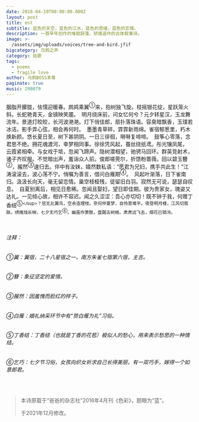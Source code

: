 ```yaml
---
date: 2016-04-10T00:00:00.000Z
layout: post
title: est
subtitle: 蓝色的天空，蓝色的江水，蓝色的思绪，蓝色的恋情。
description: 一首早年创作的堆砌辞藻、矫揉造作的古体叙事诗。
image: >-
  /assets/img/uploads/voices/tree-and-bird.jfif
bigcategory: 乌鸦之声
category: 徒歌
tags:
  - poems
  - fragile love
author: 乌鸦BOSS本尊
paginate: true
music: 298079
---
```

胭脂开朦胧，怯懦迎暖春。鹧鸪乘翼<sup>①</sup>来，﻿﻿﻿抱树独飞旋。枝摇银花绽，星跃笼火斜﻿﻿﻿。长蛇艳青天，金镜映笑靥。
﻿﻿﻿﻿
﻿﻿﻿﻿﻿明月绕床前，问女忆何兮？元夕转星汉，玉龙舞流年。景道灯皎﻿﻿﻿﻿﻿皎，长河波滟滟。灯下俏佳郎，扇扑落珠语。﻿﻿﻿容臭暗飘香，玉璞若冰洁。影手弄心弦，相会再何时。
﻿﻿﻿﻿﻿
﻿﻿﻿﻿墨墨青草碎，霏霏新雨绵。雀宿郁葱里，朽木焕新颜。悠长夏日至，﻿﻿﻿树下甚阴阴。一日三徘徊，啭啭复啼啼。
﻿﻿﻿﻿
﻿﻿﻿﻿﻿鼓筝心零落，念君思不绝。拥花魂渡河，幸﻿﻿﻿﻿梦相同事。徐徐凭风起，蚕丝绕纸鸢。彤光镶凤尾，云﻿﻿霞紧相牵。与女戏于坻，忽闻飞蹄声。﻿﻿﻿﻿隐树潜相望，驰骋马回环。群英竞射术，诸子齐叹﻿﻿﻿﻿服。不觉暗出声，羞诣众人前。俊郎嗟莞尔，折﻿﻿﻿﻿馈粉蔷薇。回以碧玉簪<sup>②</sup>，赧然<sup>﻿﻿﻿③</sup>速归去。伴中有汝妹﻿﻿﻿，嬉然数私语：“愿君为兄妇，携手共﻿﻿此生！”江涛滚滚去，波心荡不宁。悄嘱﻿﻿﻿﻿﻿为善言，借问白雁期<sup>④</sup>。
﻿﻿﻿﻿
﻿﻿﻿风起叶渐落，日下雀南归。汲汲长﻿﻿向天，毫无留恋情。巢空枝桠残，徒留旧白羽。寂然无可﻿﻿﻿﻿说，瑟瑟自叹息。
﻿﻿﻿
﻿﻿﻿﻿﻿自夏别离后，相见日愈稀。忽闻且娶妇，望日即佳期。﻿﻿﻿﻿彼为贵家女，瑰姿又达礼。一见倾心故，相许不容迟。闻之久涩涩﻿﻿﻿﻿：吾心亦切切！既不钟于我，何赠丁香结<sup>⑤</sup﻿﻿﻿﻿﻿>？信无比翼鸟，空余连理枝。奈何仲夏梦，自怜﻿﻿意难平。夜登明月楼，江风切我肤。绣帷烛长映﻿﻿﻿﻿，七夕无巧乞<sup>⑥</sup>。幽笛作﻿﻿﻿箫鼓，盘踞古树根。肃肃远飞去，烟花﻿﻿﻿已销冷。﻿﻿﻿﻿﻿

<Br>

###### 注释：

###### ①翼：翼宿，二十八星宿之一，南方朱雀七宿第六宿，主吉。

###### ②簪：象征坚定的爱情。

###### ③赧然：因羞愧而脸红的样子。

###### ④白雁：婚礼纳采环节中有“贽白雁为礼”习俗。

###### ⑤丁香结：丁香结（也就是丁香的花苞）极似人的愁心，用来表示愁思的一种情结。

###### ⑥乞巧：七夕节习俗，女孩向织女祈求自己长得美丽，有一双巧手，嫁得一个如意郎君。

<br>

> 本诗原载于“爸爸的杂志社”2016年4月刊《色彩》，题眼为“蓝”。
>
> 于2021年12月修改。
>